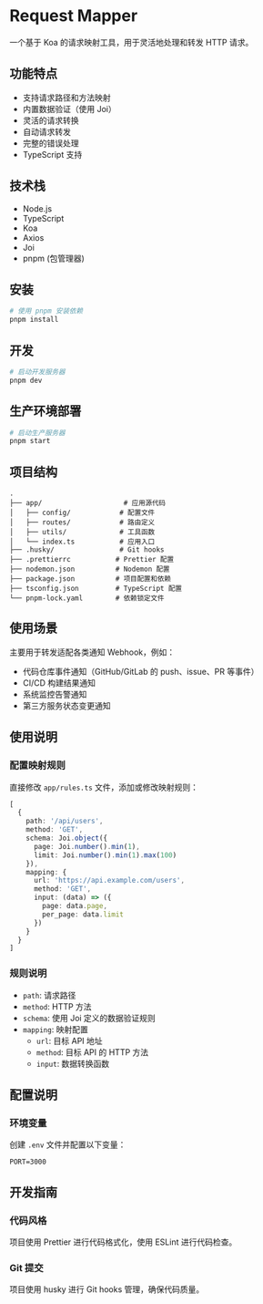 # Request Mapper

一个基于 Koa 的请求映射工具，用于灵活地处理和转发 HTTP 请求。

## 功能特点

- 支持请求路径和方法映射
- 内置数据验证（使用 Joi）
- 灵活的请求转换
- 自动请求转发
- 完整的错误处理
- TypeScript 支持

## 技术栈

- Node.js
- TypeScript
- Koa
- Axios
- Joi
- pnpm (包管理器)

## 安装

```bash
# 使用 pnpm 安装依赖
pnpm install
```

## 开发

```bash
# 启动开发服务器
pnpm dev
```

## 生产环境部署

```bash
# 启动生产服务器
pnpm start
```

## 项目结构

```
.
├── app/                    # 应用源代码
│   ├── config/            # 配置文件
│   ├── routes/            # 路由定义
│   ├── utils/             # 工具函数
│   └── index.ts           # 应用入口
├── .husky/                # Git hooks
├── .prettierrc           # Prettier 配置
├── nodemon.json          # Nodemon 配置
├── package.json          # 项目配置和依赖
├── tsconfig.json         # TypeScript 配置
└── pnpm-lock.yaml        # 依赖锁定文件
```

## 使用场景

主要用于转发适配各类通知 Webhook，例如：
- 代码仓库事件通知（GitHub/GitLab 的 push、issue、PR 等事件）
- CI/CD 构建结果通知
- 系统监控告警通知
- 第三方服务状态变更通知

## 使用说明

### 配置映射规则

直接修改 `app/rules.ts` 文件，添加或修改映射规则：

```typescript
[
  {
    path: '/api/users',
    method: 'GET',
    schema: Joi.object({
      page: Joi.number().min(1),
      limit: Joi.number().min(1).max(100)
    }),
    mapping: {
      url: 'https://api.example.com/users',
      method: 'GET',
      input: (data) => ({
        page: data.page,
        per_page: data.limit
      })
    }
  }
]
```

### 规则说明

- `path`: 请求路径
- `method`: HTTP 方法
- `schema`: 使用 Joi 定义的数据验证规则
- `mapping`: 映射配置
  - `url`: 目标 API 地址
  - `method`: 目标 API 的 HTTP 方法
  - `input`: 数据转换函数

## 配置说明

### 环境变量

创建 `.env` 文件并配置以下变量：

```env
PORT=3000
```

## 开发指南

### 代码风格

项目使用 Prettier 进行代码格式化，使用 ESLint 进行代码检查。

### Git 提交

项目使用 husky 进行 Git hooks 管理，确保代码质量。
